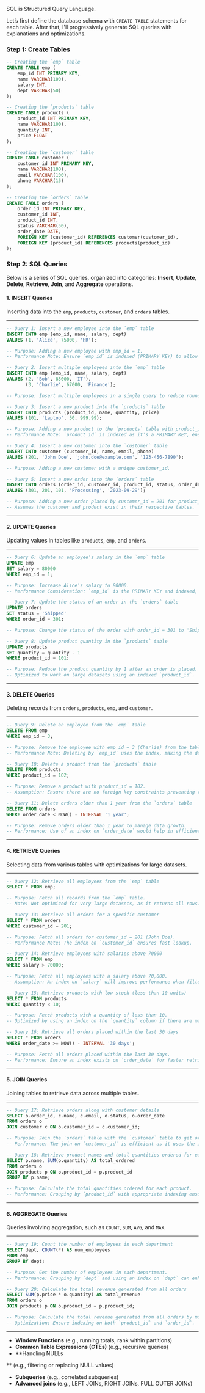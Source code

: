 SQL is Structured Query Language. 

Let’s first define the database schema with `CREATE TABLE` statements for each table. After that, I'll progressively generate SQL queries with explanations and optimizations.

### Step 1: Create Tables

```sql
-- Creating the `emp` table
CREATE TABLE emp (
    emp_id INT PRIMARY KEY,
    name VARCHAR(100),
    salary INT,
    dept VARCHAR(50)
);

-- Creating the `products` table
CREATE TABLE products (
    product_id INT PRIMARY KEY,
    name VARCHAR(100),
    quantity INT,
    price FLOAT
);

-- Creating the `customer` table
CREATE TABLE customer (
    customer_id INT PRIMARY KEY,
    name VARCHAR(100),
    email VARCHAR(100),
    phone VARCHAR(15)
);

-- Creating the `orders` table
CREATE TABLE orders (
    order_id INT PRIMARY KEY,
    customer_id INT,
    product_id INT,
    status VARCHAR(50),
    order_date DATE,
    FOREIGN KEY (customer_id) REFERENCES customer(customer_id),
    FOREIGN KEY (product_id) REFERENCES products(product_id)
);
```

### Step 2: SQL Queries

Below is a series of SQL queries, organized into categories: **Insert**, **Update**, **Delete**, **Retrieve**, **Join**, and **Aggregate** operations.

#### 1. **INSERT Queries**

Inserting data into the `emp`, `products`, `customer`, and `orders` tables.

---

```sql
-- Query 1: Insert a new employee into the `emp` table
INSERT INTO emp (emp_id, name, salary, dept)
VALUES (1, 'Alice', 75000, 'HR');

-- Purpose: Adding a new employee with emp_id = 1.
-- Performance Note: Ensure `emp_id` is indexed (PRIMARY KEY) to allow fast insertions and lookups.
```

```sql
-- Query 2: Insert multiple employees into the `emp` table
INSERT INTO emp (emp_id, name, salary, dept)
VALUES (2, 'Bob', 85000, 'IT'),
       (3, 'Charlie', 67000, 'Finance');

-- Purpose: Insert multiple employees in a single query to reduce round-trip latency.
```

```sql
-- Query 3: Insert a new product into the `products` table
INSERT INTO products (product_id, name, quantity, price)
VALUES (101, 'Laptop', 50, 999.99);

-- Purpose: Adding a new product to the `products` table with product_id = 101.
-- Performance Note: `product_id` is indexed as it’s a PRIMARY KEY, ensuring quick access.
```

```sql
-- Query 4: Insert a new customer into the `customer` table
INSERT INTO customer (customer_id, name, email, phone)
VALUES (201, 'John Doe', 'john.doe@example.com', '123-456-7890');

-- Purpose: Adding a new customer with a unique customer_id.
```

```sql
-- Query 5: Insert a new order into the `orders` table
INSERT INTO orders (order_id, customer_id, product_id, status, order_date)
VALUES (301, 201, 101, 'Processing', '2023-09-29');

-- Purpose: Adding a new order placed by customer_id = 201 for product_id = 101.
-- Assumes the customer and product exist in their respective tables.
```

---

#### 2. **UPDATE Queries**

Updating values in tables like `products`, `emp`, and `orders`.

---

```sql
-- Query 6: Update an employee's salary in the `emp` table
UPDATE emp
SET salary = 80000
WHERE emp_id = 1;

-- Purpose: Increase Alice's salary to 80000.
-- Performance Consideration: `emp_id` is the PRIMARY KEY and indexed, making the update efficient.
```

```sql
-- Query 7: Update the status of an order in the `orders` table
UPDATE orders
SET status = 'Shipped'
WHERE order_id = 301;

-- Purpose: Change the status of the order with order_id = 301 to 'Shipped'.
```

```sql
-- Query 8: Update product quantity in the `products` table
UPDATE products
SET quantity = quantity - 1
WHERE product_id = 101;

-- Purpose: Reduce the product quantity by 1 after an order is placed.
-- Optimized to work on large datasets using an indexed `product_id`.
```

---

#### 3. **DELETE Queries**

Deleting records from `orders`, `products`, `emp`, and `customer`.

---

```sql
-- Query 9: Delete an employee from the `emp` table
DELETE FROM emp
WHERE emp_id = 3;

-- Purpose: Remove the employee with emp_id = 3 (Charlie) from the table.
-- Performance Note: Deleting by `emp_id` uses the index, making the delete operation efficient.
```

```sql
-- Query 10: Delete a product from the `products` table
DELETE FROM products
WHERE product_id = 102;

-- Purpose: Remove a product with product_id = 102.
-- Assumption: Ensure there are no foreign key constraints preventing the deletion.
```

```sql
-- Query 11: Delete orders older than 1 year from the `orders` table
DELETE FROM orders
WHERE order_date < NOW() - INTERVAL '1 year';

-- Purpose: Remove orders older than 1 year to manage data growth.
-- Performance: Use of an index on `order_date` would help in efficiently identifying records for deletion.
```

---

#### 4. **RETRIEVE Queries**

Selecting data from various tables with optimizations for large datasets.

---

```sql
-- Query 12: Retrieve all employees from the `emp` table
SELECT * FROM emp;

-- Purpose: Fetch all records from the `emp` table.
-- Note: Not optimized for very large datasets, as it returns all rows.
```

```sql
-- Query 13: Retrieve all orders for a specific customer
SELECT * FROM orders
WHERE customer_id = 201;

-- Purpose: Fetch all orders for customer_id = 201 (John Doe).
-- Performance Note: The index on `customer_id` ensures fast lookup.
```

```sql
-- Query 14: Retrieve employees with salaries above 70000
SELECT * FROM emp
WHERE salary > 70000;

-- Purpose: Fetch all employees with a salary above 70,000.
-- Assumption: An index on `salary` will improve performance when filtering large datasets.
```

```sql
-- Query 15: Retrieve products with low stock (less than 10 units)
SELECT * FROM products
WHERE quantity < 10;

-- Purpose: Fetch products with a quantity of less than 10.
-- Optimized by using an index on the `quantity` column if there are many products in the table.
```

```sql
-- Query 16: Retrieve all orders placed within the last 30 days
SELECT * FROM orders
WHERE order_date >= NOW() - INTERVAL '30 days';

-- Purpose: Fetch all orders placed within the last 30 days.
-- Performance: Ensure an index exists on `order_date` for faster retrieval.
```

---

#### 5. **JOIN Queries**

Joining tables to retrieve data across multiple tables.

---

```sql
-- Query 17: Retrieve orders along with customer details
SELECT o.order_id, c.name, c.email, o.status, o.order_date
FROM orders o
JOIN customer c ON o.customer_id = c.customer_id;

-- Purpose: Join the `orders` table with the `customer` table to get order and customer information.
-- Performance: The join on `customer_id` is efficient as it uses the indexed foreign key relationship.
```

```sql
-- Query 18: Retrieve product names and total quantities ordered for each product
SELECT p.name, SUM(o.quantity) AS total_ordered
FROM orders o
JOIN products p ON o.product_id = p.product_id
GROUP BY p.name;

-- Purpose: Calculate the total quantities ordered for each product.
-- Performance: Grouping by `product_id` with appropriate indexing ensures optimal performance.
```

---

#### 6. **AGGREGATE Queries**

Queries involving aggregation, such as `COUNT`, `SUM`, `AVG`, and `MAX`.

---

```sql
-- Query 19: Count the number of employees in each department
SELECT dept, COUNT(*) AS num_employees
FROM emp
GROUP BY dept;

-- Purpose: Get the number of employees in each department.
-- Performance: Grouping by `dept` and using an index on `dept` can enhance performance.
```

```sql
-- Query 20: Calculate the total revenue generated from all orders
SELECT SUM(p.price * o.quantity) AS total_revenue
FROM orders o
JOIN products p ON o.product_id = p.product_id;

-- Purpose: Calculate the total revenue generated from all orders by multiplying price and quantity.
-- Optimization: Ensure indexing on both `product_id` and `order_id`.
```

---
- **Window Functions** (e.g., running totals, rank within partitions)
- **Common Table Expressions (CTEs)** (e.g., recursive queries)
- **Handling NULLs

** (e.g., filtering or replacing NULL values)
- **Subqueries** (e.g., correlated subqueries)
- **Advanced joins** (e.g., LEFT JOINs, RIGHT JOINs, FULL OUTER JOINs)

